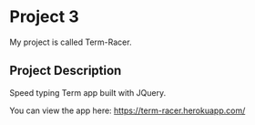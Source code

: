 # Project 3

My project is called Term-Racer.

## Project Description

Speed typing Term app built with JQuery.

You can view the app here: https://term-racer.herokuapp.com/
